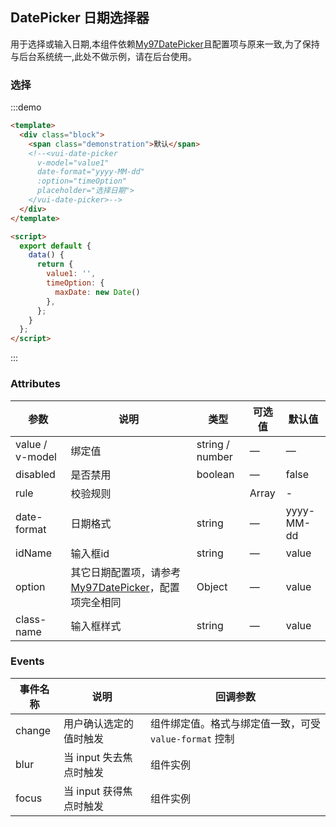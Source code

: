 
## DatePicker 日期选择器

用于选择或输入日期,本组件依赖[My97DatePicker](http://www.my97.net/)且配置项与原来一致,为了保持与后台系统统一,此处不做示例，请在后台使用。

###  选择

:::demo 
```html
<template>
  <div class="block">
    <span class="demonstration">默认</span>
    <!--<vui-date-picker
      v-model="value1"
      date-format="yyyy-MM-dd"
      :option="timeOption"
      placeholder="选择日期">
    </vui-date-picker>-->
  </div>
</template>

<script>
  export default {
    data() {
      return {
        value1: '',
        timeOption: {
          maxDate: new Date()
        },
      };
    }
  };
</script>
```
:::



### Attributes
| 参数      | 说明          | 类型      | 可选值                           | 默认值  |
|---------- |-------------- |---------- |--------------------------------  |-------- |
| value / v-model | 绑定值 |  string / number | — | — |
| disabled | 是否禁用 | boolean | — | false |
| rule | 校验规则 |  | Array | - |
| date-format | 日期格式 | string | — | yyyy-MM-dd |
| idName | 输入框id | string | — | value |
| option | 其它日期配置项，请参考[My97DatePicker](http://www.my97.net/)，配置项完全相同 | Object | — | value |
| class-name | 输入框样式 | string | — | value |

### Events
| 事件名称      | 说明    | 回调参数      |
|---------|--------|---------|
| change | 用户确认选定的值时触发 | 组件绑定值。格式与绑定值一致，可受 `value-format` 控制 |
| blur | 当 input 失去焦点时触发 | 组件实例 |
| focus | 当 input 获得焦点时触发 | 组件实例 |

